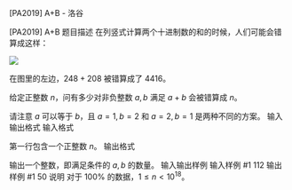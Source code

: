 



[PA2019] A+B - 洛谷














[PA2019] A+B
题目描述
在列竖式计算两个十进制数的和的时候，人们可能会错算成这样：

![](https://cdn.luogu.com.cn/upload/image_hosting/g0xa2tjn.png)

在图里的左边，$248+208$ 被错算成了 $4416$。

给定正整数 $n$，问有多少对非负整数 $a,b$ 满足 $a+b$ 会被错算成 $n$。

请注意 $a$ 可以等于 $b$，且 $a=1,b=2$ 和 $a=2,b=1$ 是两种不同的方案。
输入输出格式
输入格式

第一行包含一个正整数 $n$。
输出格式

输出一个整数，即满足条件的 $a,b$ 的数量。
输入输出样例
输入样例 #1
112
输出样例 #1
50
说明
对于 $100\%$ 的数据，$1\le n<10^{18}$。






